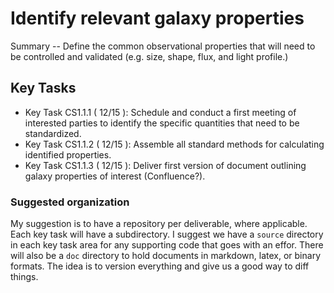 #  Identify relevant galaxy properties

Summary -- Define the common observational properties that will need to be controlled and
validated (e.g. size, shape, flux, and light profile.)

## Key Tasks
* Key Task CS1.1.1 ( 12/15 ): Schedule and conduct a first meeting of interested parties to
identify the specific quantities that need to be standardized.
* Key Task CS1.1.2 ( 12/15 ): Assemble all standard methods for calculating identified
properties.
* Key Task CS1.1.3 ( 12/15 ): Deliver first version of document outlining galaxy properties
of interest (Confluence?).

### Suggested organization
My suggestion is to have a repository per deliverable, where applicable.  Each key task will have
a subdirectory.  I suggest we have a `source` directory in each key task area for any supporting
code that goes with an effor.  There will also be a `doc` directory to hold documents in markdown,
latex, or binary formats.  The idea is to version everything and give us a good way to diff things.
